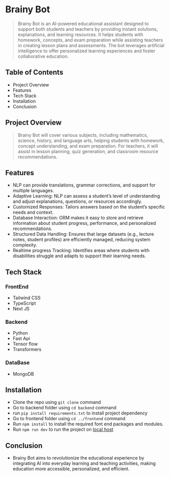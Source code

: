 # Brainy Bot

>Brainy Bot is an AI-powered educational assistant designed to support both students and teachers by providing instant solutions, explanations, and learning resources. It helps students with homework, concepts, and exam preparation while assisting teachers in creating lesson plans and assessments. The bot leverages artificial intelligence to offer personalized learning experiences and foster collaborative education.

## Table of Contents
- Project Overview
- Features
- Tech Stack
- Installation
- Conclusion

## Project Overview

>Brainy Bot will cover various subjects, including mathematics, science, history, and language arts, helping students with homework, concept understanding, and exam preparation. For teachers, it will assist in lesson planning, quiz generation, and classroom resource recommendations.

## Features

-  NLP can provide translations, grammar corrections, and support for multiple languages.
- Adaptive Learning: NLP can assess a student’s level of understanding and adjust explanations, questions, or    resources accordingly.
- Customized Responses: Tailors answers based on the student’s specific needs and context.
- Database Interaction: ORM makes it easy to store and retrieve information about student progress, performance, and personalized recommendations.
- Structured Data Handling: Ensures that large datasets (e.g., lecture notes, student profiles) are efficiently managed, reducing system complexity.
- Realtime progress Tracking: Identifies areas where students with disabilities struggle and adapts to support their learning needs.

## Tech Stack
### FrontEnd 
- Tailwind CSS
- TypeScript
- Next JS
### Backend
- Python
- Fast Api
- Tensor flow
- Transformers
### DataBase
- MongoDB
## Installation
- Clone the repo using ```git clone``` command
- Go to backend folder using ```cd backend``` command
- run ```pip install requirements.txt``` to install project dependency
- Go to frontend folder using ```cd ../frontend``` command
- Run ```npm install``` to install the required font end packages and modules.
- Run `npm run dev` to run the project on [local host](http://localhost:3000/)
## Conclusion
- Brainy Bot aims to revolutionize the educational experience by integrating AI into everyday learning and teaching activities, making education more accessible, personalized, and efficient.